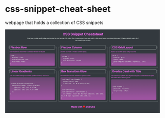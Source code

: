# css-snippet-cheat-sheet

webpage that holds a collection of CSS snippets

![Alt text](./assets/Screenshot-1.png "Title")

